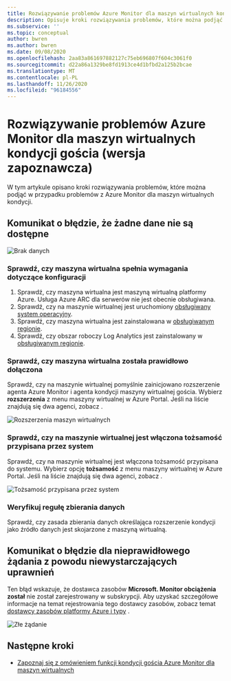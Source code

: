 ```yaml
---
title: Rozwiązywanie problemów Azure Monitor dla maszyn wirtualnych kondycji gościa (wersja zapoznawcza)
description: Opisuje kroki rozwiązywania problemów, które można podjąć w przypadku problemów z Azure Monitor dla maszyn wirtualnych kondycji.
ms.subservice: ''
ms.topic: conceptual
author: bwren
ms.author: bwren
ms.date: 09/08/2020
ms.openlocfilehash: 2aa83a861697882127c75eb696807f604c3061f0
ms.sourcegitcommit: d22a86a1329be8fd1913ce4d1bfbd2a125b2bcae
ms.translationtype: MT
ms.contentlocale: pl-PL
ms.lasthandoff: 11/26/2020
ms.locfileid: "96184556"
---
```

# <a name="troubleshoot-azure-monitor-for-vms-guest-health-preview"></a>Rozwiązywanie problemów Azure Monitor dla maszyn wirtualnych kondycji gościa (wersja zapoznawcza)
W tym artykule opisano kroki rozwiązywania problemów, które można podjąć w przypadku problemów z Azure Monitor dla maszyn wirtualnych kondycji.

## <a name="error-message-that-no-data-is-available"></a>Komunikat o błędzie, że żadne dane nie są dostępne 

![Brak danych](media/vminsights-health-troubleshoot/no-data.png)


### <a name="verify-that-the-virtual-machine-meets-configuration-requirements"></a>Sprawdź, czy maszyna wirtualna spełnia wymagania dotyczące konfiguracji

1. Sprawdź, czy maszyna wirtualna jest maszyną wirtualną platformy Azure. Usługa Azure ARC dla serwerów nie jest obecnie obsługiwana.
2. Sprawdź, czy na maszynie wirtualnej jest uruchomiony [obsługiwany system operacyjny](vminsights-health-enable.md?current-limitations.md).
3. Sprawdź, czy maszyna wirtualna jest zainstalowana w [obsługiwanym regionie](vminsights-health-enable.md?current-limitations.md).
4. Sprawdź, czy obszar roboczy Log Analytics jest zainstalowany w [obsługiwanym regionie](vminsights-health-enable.md?current-limitations.md).

### <a name="verify-that-the-vm-is-properly-onboarded"></a>Sprawdź, czy maszyna wirtualna została prawidłowo dołączona
Sprawdź, czy na maszynie wirtualnej pomyślnie zainicjowano rozszerzenie agenta Azure Monitor i agenta kondycji maszyny wirtualnej gościa. Wybierz **rozszerzenia** z menu maszyny wirtualnej w Azure Portal. Jeśli na liście znajdują się dwa agenci, zobacz []() .

![Rozszerzenia maszyn wirtualnych](media/vminsights-health-troubleshoot/extensions.png)

### <a name="verify-the-system-assigned-identity-is-enabled-on-the-virtual-machine"></a>Sprawdź, czy na maszynie wirtualnej jest włączona tożsamość przypisana przez system
Sprawdź, czy na maszynie wirtualnej jest włączona tożsamość przypisana do systemu. Wybierz opcję **tożsamość** z menu maszyny wirtualnej w Azure Portal. Jeśli na liście znajdują się dwa agenci, zobacz []() .

![Tożsamość przypisana przez system](media/vminsights-health-troubleshoot/system-identity.png)

### <a name="verify-data-collection-rule"></a>Weryfikuj regułę zbierania danych
Sprawdź, czy zasada zbierania danych określająca rozszerzenie kondycji jako źródło danych jest skojarzone z maszyną wirtualną.

## <a name="error-message-for-bad-request-due-to-insufficient-permissions"></a>Komunikat o błędzie dla nieprawidłowego żądania z powodu niewystarczających uprawnień
Ten błąd wskazuje, że dostawca zasobów **Microsoft. Monitor obciążenia został** nie został zarejestrowany w subskrypcji. Aby uzyskać szczegółowe informacje na temat rejestrowania tego dostawcy zasobów, zobacz temat [dostawcy zasobów platformy Azure i typy](../../azure-resource-manager/management/resource-providers-and-types.md#register-resource-provider) . 

![Złe żądanie](media/vminsights-health-troubleshoot/bad-request.png)

## <a name="next-steps"></a>Następne kroki

- [Zapoznaj się z omówieniem funkcji kondycji gościa Azure Monitor dla maszyn wirtualnych](vminsights-health-overview.md)